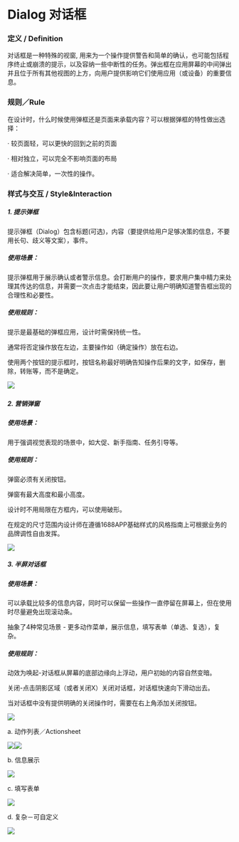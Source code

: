 # Dialog 对话框

###  定义 / Definition

  
对话框是一种特殊的视窗, 用来为一个操作提供警告和简单的确认，也可能包括程序终止或崩溃的提示，以及容纳一些中断性的任务。弹出框在应用屏幕的中间弹出并且位于所有其他视图的上方，向用户提供影响它们使用应用（或设备）的重要信息。

###  规则／Rule



在设计时，什么时候使用弹框还是页面来承载内容？可以根据弹框的特性做出选择：

· 较页面轻，可以更快的回到之前的页面

· 相对独立，可以完全不影响页面的布局

· 适合解决简单，一次性的操作。

  
  


### 样式与交互 / Style&Interaction

  
  


##### 1. 提示弹框



提示弹框（Dialog）包含标题\(可选\)，内容（要提供给用户足够决策的信息，不要用长句、歧义等文案），事件。



##### 使用场景：

提示弹框用于展示确认或者警示信息。会打断用户的操作，要求用户集中精力来处理其传达的信息，并需要一次点击才能结束，因此要让用户明确知道警告框出现的合理性和必要性。



##### 使用规则：

提示是最基础的弹框应用，设计时需保持统一性。

通常将否定操作放在左边，主要操作如（确定操作）放在右边。

使用两个按钮的提示框时，按钮名称最好明确告知操作后果的文字，如保存，删除，转账等，而不是确定。

![](/assets/dialog1.png)

#####  

##### 2. 营销弹窗



##### 使用场景：

用于强调视觉表现的场景中，如大促、新手指南、任务引导等。



##### 使用规则：

弹窗必须有关闭按钮。

弹窗有最大高度和最小高度。

设计时不用局限在方框内，可以使用破形。



在规定的尺寸范围内设计师在遵循1688APP基础样式的风格指南上可根据业务的品牌调性自由发挥。

![](/assets/dialog2.png)  


##### 3. 半屏对话框

  


##### 使用场景：

可以承载比较多的信息内容，同时可以保留一些操作一直停留在屏幕上，但在使用时尽量避免出现滚动条。

抽象了4种常见场景 - 更多动作菜单，展示信息，填写表单（单选、复选），复杂。



##### 使用规则：

动效为唤起-对话框从屏幕的底部边缘向上浮动，用户初始的内容自然变暗。

关闭-点击阴影区域（或者关闭X）关闭对话框，对话框快速向下滑动出去。

当对话框中没有提供明确的关闭操作时，需要在右上角添加关闭按钮。

![](/assets/dialog3.png)



a. 动作列表／Actionsheet

![](/assets/dialog4.png)![](/assets/dialog5.png)  


b. 信息展示

![](/assets/dialog6.png)  
  


c. 填写表单

![](/assets/dialog7.png)  


d. 复杂－可自定义

![](/assets/dialog8.png)



